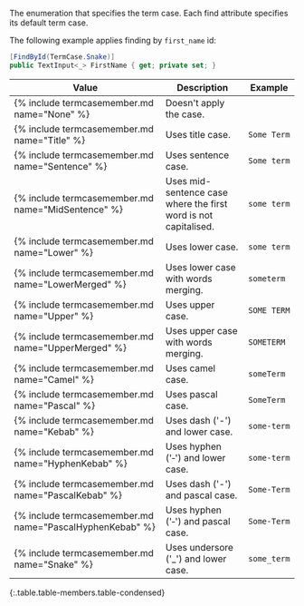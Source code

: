 The enumeration that specifies the term case. Each find attribute specifies its default term case.

The following example applies finding by `first_name` id:

```cs
[FindById(TermCase.Snake)]
public TextInput<_> FirstName { get; private set; }
```

Value | Description | Example
----- | ----------- | -------
{% include termcasemember.md name="None" %} | Doesn't apply the case. |
{% include termcasemember.md name="Title" %} | Uses title case. | `Some Term`
{% include termcasemember.md name="Sentence" %} | Uses sentence case. | `Some term`
{% include termcasemember.md name="MidSentence" %} | Uses mid-sentence case where the first word is not capitalised. | `some term`
{% include termcasemember.md name="Lower" %} | Uses lower case. | `some term`
{% include termcasemember.md name="LowerMerged" %} | Uses lower case with words merging. | `someterm`
{% include termcasemember.md name="Upper" %} | Uses upper case. | `SOME TERM`
{% include termcasemember.md name="UpperMerged" %} | Uses upper case with words merging. | `SOMETERM`
{% include termcasemember.md name="Camel" %} | Uses camel case. | `someTerm`
{% include termcasemember.md name="Pascal" %} | Uses pascal case. | `SomeTerm`
{% include termcasemember.md name="Kebab" %} | Uses dash ('-') and lower case. | `some-term`
{% include termcasemember.md name="HyphenKebab" %} | Uses hyphen ('‐') and lower case. | `some‐term`
{% include termcasemember.md name="PascalKebab" %} | Uses dash ('-') and pascal case. | `Some-Term`
{% include termcasemember.md name="PascalHyphenKebab" %} | Uses hyphen ('‐') and pascal case. | `Some‐Term`
{% include termcasemember.md name="Snake" %} | Uses undersore ('_') and lower case. | `some_term`
{:.table.table-members.table-condensed}